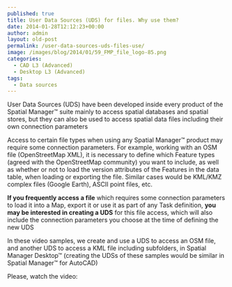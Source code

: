 ```yaml
---
published: true
title: User Data Sources (UDS) for files. Why use them?
date: 2014-01-28T12:12:23+00:00
author: admin
layout: old-post
permalink: /user-data-sources-uds-files-use/
image: /images/blog/2014/01/59_FMP_file_logo-85.png
categories:
  - CAD L3 (Advanced)
  - Desktop L3 (Advanced)
tags:
  - Data sources
---
```

User Data Sources (UDS) have been developed inside every product of the Spatial Manager™ suite mainly to access spatial databases and spatial stores, but they can also be used to access spatial data files including their own connection parameters<!--more-->

Access to certain file types when using any Spatial Manager™ product may require some connection parameters. For example, working with an OSM file (OpenStreetMap XML), it is necessary to define which Feature types (agreed with the OpenStreetMap community) you want to include, as well as whether or not to load the version attributes of the Features in the data table, when loading or exporting the file. Similar cases would be KML/KMZ complex files (Google Earth), ASCII point files, etc.

**If you frequently access a file** which requires some connection parameters to load it into a Map, export it or use it as part of any Task definition, **you may be interested in creating a UDS** for this file access, which will also include the connection parameters you choose at the time of defining the new UDS

In these video samples, we create and use a UDS to access an OSM file, and another UDS to access a KML file including subfolders, in Spatial Manager Desktop™ (creating the UDSs of these samples would be similar in Spatial Manager™ for AutoCAD)

Please, watch the video: